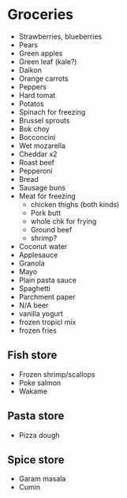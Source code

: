 # Groceries

- Strawberries, blueberries
- Pears
- Green apples
- Green leaf (kale?)
- Daikon
- Orange carrots
- Peppers
- Hard tomat
- Potatos
- Spinach for freezing
- Brussel sprouts
- Bok choy
- Bocconcini
- Wet mozarella
- Cheddar x2
- Roast beef
- Pepperoni
- Bread
- Sausage buns
- Meat for freezing
  - chicken thighs (both kinds)
  - Pork butt
  - whole chk for frying
  - Ground beef
  - shrimp?
- Coconut water
- Applesauce
- Granola
- Mayo
- Plain pasta sauce
- Spaghetti
- Parchment paper
- N/A beer
- vanilla yogurt
- frozen tropicl mix
- frozen fries

## Fish store

- Frozen shrimp/scallops
- Poke salmon
- Wakame

## Pasta store

- Pizza dough

## Spice store

- Garam masala
- Cumin
